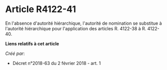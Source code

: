 # Article R4122-41

En l'absence d'autorité hiérarchique, l'autorité de nomination se substitue à l'autorité hiérarchique pour l'application des
articles R. 4122-38 à R. 4122-40.

**Liens relatifs à cet article**

_Créé par_:

  - Décret n°2018-63 du 2 février 2018 - art. 1
